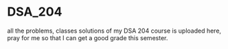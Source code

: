 # DSA_204
all the problems, classes solutions of my DSA 204 course is uploaded here, pray for me so that I can  get a good grade this semester.

